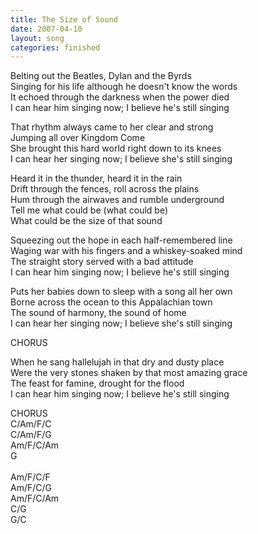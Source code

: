 ```yaml
---
title: The Size of Sound
date: 2007-04-10
layout: song
categories: finished
---
```

Belting out the Beatles, Dylan and the Byrds  
Singing for his life although he doesn't know the words  
It echoed through the darkness when the power died  
I can hear him singing now; I believe he's still singing

That rhythm always came to her clear and strong  
Jumping all over Kingdom Come  
She brought this hard world right down to its knees  
I can hear her singing now; I believe she's still singing

<div class="chorus">
  Heard it in the thunder, heard it in the rain<br/>
  Drift through the fences, roll across the plains<br/>
  Hum through the airwaves and rumble underground<br/>
  Tell me what could be (what could be)<br/>
  What could be the size of that sound
</div>

Squeezing out the hope in each half-remembered line  
Waging war with his fingers and a whiskey-soaked mind  
The straight story served with a bad attitude  
I can hear him singing now; I believe he's still singing

Puts her babies down to sleep with a song all her own  
Borne across the ocean to this Appalachian town  
The sound of harmony, the sound of home  
I can hear her singing now; I believe she's still singing

<div class="chorus">CHORUS</div>

When he sang hallelujah in that dry and dusty place  
Were the very stones shaken by that most amazing grace  
The feast for famine, drought for the flood  
I can hear him singing now; I believe he's still singing

<div class="chorus">CHORUS</div>

<div class="chords">
  C/Am/F/C<br/>
  C/Am/F/G<br/>
  Am/F/C/Am<br/>
  G<br/>
  <br/>
  Am/F/C/F<br/>
  Am/F/C/G<br/>
  Am/F/C/Am<br/>
  C/G<br/>
  G/C
</div>
